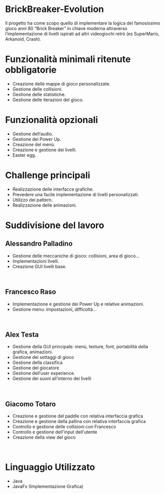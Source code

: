 # BrickBreaker-Evolution
Il progetto ha come scopo quello di implementare la logica del famosissimo gioco anni 80 “Brick Breaker” in chiave moderna attraverso l’implementazione di livelli ispirati ad altri videogiochi retrò (es SuperMario, Arkanoid, Crash).

# Funzionalità minimali ritenute obbligatorie
<ul>
    <li>Creazione delle mappe di gioco personalizzate.</li>
    <li>Gestione delle collisioni.</li>
    <li>Gestione delle statistiche.</li>
    <li>Gestione delle iterazioni del gioco.</li>
</ul>

# Funzionalità opzionali
<ul>
    <li>Gestione dell’audio.</li>
    <li>Gestione dei Power Up.</li>
    <li>Creazione del menù.</li>
    <li>Creazione e gestione dei livelli.</li>
    <li>Easter egg.</li>
</ul>

# Challenge principali
<ul>
    <li>Realizzazione delle interfacce grafiche.</li>
    <li>Prevedere una facile implementazione di livelli personalizzati.</li>
    <li>Utilizzo dei pattern.</li>
    <li>Realizzazione delle animazioni.</li>
</ul>

# Suddivisione del lavoro
<h2>Alessandro Palladino</h2>
<ul>
    <li>Gestione delle meccaniche di gioco: collisioni, area di gioco...</li>
    <li>Implementazioni livelli.</li>
    <li>Creazione GUI livelli base.</li>
</ul>
</br>

<h2>Francesco Raso</h2>
<ul>
    <li>Implementazione e gestione dei Power Up e relative animazioni.</li>
    <li>Gestione menu: impostazioni, difficoltà...</li>
</ul>
</br>

<h2>Alex Testa</h2>
<ul>
    <li>Gestione della GUI principale: menù, texture, font, portabilità della grafica, animazioni.</li>
    <li>Gestione dei settaggi di gioco</li>
    <li>Gestione della classifica</li>
    <li>Gestione del giocatore</li>
    <li>Gestione dell’user experience.</li>
    <li>Gestione dei suoni all’interno dei livelli</li>
</ul>
</br>

<h2>Giacomo Totaro</h2>
<ul>
    <li>Creazione e gestione del paddle con relativa interfaccia grafica</li>
    <li>Creazione e gestione della pallina con relativa interfaccia grafica</li>
    <li>Controllo e gestione delle collisioni con Francesco</li>
    <li>Controllo e gestione dell'input dell'utente</li>
    <li>Creazione della view del gioco</li>
</ul>
</br>

# Linguaggio Utilizzato
<ul>
    <li>Java</li>
    <li>JavaFx (Implementazione Grafica)</li>
</ul>
